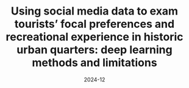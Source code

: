 ---
title: "Using social media data to exam tourists’ focal preferences and recreational experience in historic urban quarters: deep learning methods and limitations"
collection: publications
category: manuscripts
permalink: /publication/2009-10-01-paper-title-number-1
excerpt:
date: 2024-12
venue: 'Computers, Environment and Urban Systems'
---